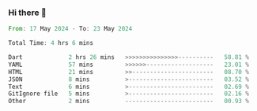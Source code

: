 ### Hi there 👋

<!--START_SECTION:waka-->

```rust
From: 17 May 2024 - To: 23 May 2024

Total Time: 4 hrs 6 mins

Dart             2 hrs 26 mins   >>>>>>>>>>>>>>>----------   58.81 %
YAML             57 mins         >>>>>>-------------------   23.01 %
HTML             21 mins         >>-----------------------   08.70 %
JSON             8 mins          >------------------------   03.52 %
Text             6 mins          >------------------------   02.69 %
GitIgnore file   5 mins          >------------------------   02.16 %
Other            2 mins          -------------------------   00.93 %
```

<!--END_SECTION:waka-->

<!--
**simonyathi1/simonyathi1** is a ✨ _special_ ✨ repository because its `README.md` (this file) appears on your GitHub profile.

Here are some ideas to get you started:

- 🔭 I’m currently working on ...
- 🌱 I’m currently learning ...
- 👯 I’m looking to collaborate on ...
- 🤔 I’m looking for help with ...
- 💬 Ask me about ...
- 📫 How to reach me: ...
- 😄 Pronouns: ...
- ⚡ Fun fact: ...
-->

